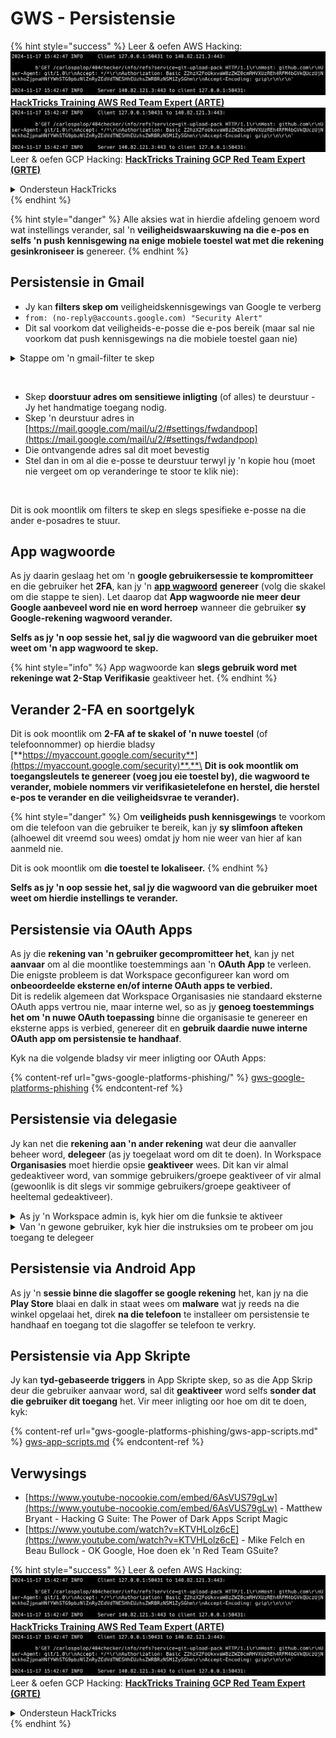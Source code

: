 # GWS - Persistensie

{% hint style="success" %}
Leer & oefen AWS Hacking:<img src="../../.gitbook/assets/image (1).png" alt="" data-size="line">[**HackTricks Training AWS Red Team Expert (ARTE)**](https://training.hacktricks.xyz/courses/arte)<img src="../../.gitbook/assets/image (1).png" alt="" data-size="line">\
Leer & oefen GCP Hacking: <img src="../../.gitbook/assets/image (2).png" alt="" data-size="line">[**HackTricks Training GCP Red Team Expert (GRTE)**<img src="../../.gitbook/assets/image (2).png" alt="" data-size="line">](https://training.hacktricks.xyz/courses/grte)

<details>

<summary>Ondersteun HackTricks</summary>

* Kyk na die [**subskripsie planne**](https://github.com/sponsors/carlospolop)!
* **Sluit aan by die** 💬 [**Discord groep**](https://discord.gg/hRep4RUj7f) of die [**telegram groep**](https://t.me/peass) of **volg** ons op **Twitter** 🐦 [**@hacktricks\_live**](https://twitter.com/hacktricks\_live)**.**
* **Deel hacking truuks deur PRs in te dien na die** [**HackTricks**](https://github.com/carlospolop/hacktricks) en [**HackTricks Cloud**](https://github.com/carlospolop/hacktricks-cloud) github repos.

</details>
{% endhint %}

{% hint style="danger" %}
Alle aksies wat in hierdie afdeling genoem word wat instellings verander, sal 'n **veiligheidswaarskuwing na die e-pos en selfs 'n push kennisgewing na enige mobiele toestel wat met die rekening gesinkroniseer is** genereer.
{% endhint %}

## **Persistensie in Gmail**

* Jy kan **filters skep om** veiligheidskennisgewings van Google te verberg
* `from: (no-reply@accounts.google.com) "Security Alert"`
* Dit sal voorkom dat veiligheids-e-posse die e-pos bereik (maar sal nie voorkom dat push kennisgewings na die mobiele toestel gaan nie)

<details>

<summary>Stappe om 'n gmail-filter te skep</summary>

(Instruksies van [**hier**](https://support.google.com/mail/answer/6579))

1. Maak [Gmail](https://mail.google.com/) oop.
2. In die soekboks aan die bokant, klik op Soekopsies wys ![photos tune](https://lh3.googleusercontent.com/cD6YR\_YvqXqNKxrWn2NAWkV6tjJtg8vfvqijKT1\_9zVCrl2sAx9jROKhLqiHo2ZDYTE=w36).
3. Voer jou soekkriteria in. As jy wil kyk of jou soek korrek gewerk het, kyk watter e-posse verskyn deur op **Soek** te klik.
4. Aan die onderkant van die soekvenster, klik op **Skep filter**.
5. Kies wat jy wil hê die filter moet doen.
6. Klik op **Skep filter**.

Kyk na jou huidige filter (om dit te verwyder) in [https://mail.google.com/mail/u/0/#settings/filters](https://mail.google.com/mail/u/0/#settings/filters)

</details>

<figure><img src="../../.gitbook/assets/image (331).png" alt=""><figcaption></figcaption></figure>

* Skep **doorstuur adres om sensitiewe inligting** (of alles) te deurstuur - Jy het handmatige toegang nodig.
* Skep 'n deurstuur adres in [https://mail.google.com/mail/u/2/#settings/fwdandpop](https://mail.google.com/mail/u/2/#settings/fwdandpop)
* Die ontvangende adres sal dit moet bevestig
* Stel dan in om al die e-posse te deurstuur terwyl jy 'n kopie hou (moet nie vergeet om op veranderinge te stoor te klik nie):

<figure><img src="../../.gitbook/assets/image (332).png" alt=""><figcaption></figcaption></figure>

Dit is ook moontlik om filters te skep en slegs spesifieke e-posse na die ander e-posadres te stuur.

## App wagwoorde

As jy daarin geslaag het om 'n **google gebruikersessie te kompromitteer** en die gebruiker het **2FA**, kan jy 'n [**app wagwoord**](https://support.google.com/accounts/answer/185833?hl=en) **genereer** (volg die skakel om die stappe te sien). Let daarop dat **App wagwoorde nie meer deur Google aanbeveel word nie en word herroep** wanneer die gebruiker **sy Google-rekening wagwoord verander.**

**Selfs as jy 'n oop sessie het, sal jy die wagwoord van die gebruiker moet weet om 'n app wagwoord te skep.**

{% hint style="info" %}
App wagwoorde kan **slegs gebruik word met rekeninge wat 2-Stap Verifikasie** geaktiveer het.
{% endhint %}

## Verander 2-FA en soortgelyk

Dit is ook moontlik om **2-FA af te skakel of 'n nuwe toestel** (of telefoonnommer) op hierdie bladsy [**https://myaccount.google.com/security**](https://myaccount.google.com/security)**.**\
**Dit is ook moontlik om toegangsleutels te genereer (voeg jou eie toestel by), die wagwoord te verander, mobiele nommers vir verifikasietelefone en herstel, die herstel e-pos te verander en die veiligheidsvrae te verander).**

{% hint style="danger" %}
Om **veiligheids push kennisgewings** te voorkom om die telefoon van die gebruiker te bereik, kan jy **sy slimfoon afteken** (alhoewel dit vreemd sou wees) omdat jy hom nie weer van hier af kan aanmeld nie.

Dit is ook moontlik om **die toestel te lokaliseer.**
{% endhint %}

**Selfs as jy 'n oop sessie het, sal jy die wagwoord van die gebruiker moet weet om hierdie instellings te verander.**

## Persistensie via OAuth Apps

As jy die **rekening van 'n gebruiker gecompromitteer het**, kan jy net **aanvaar** om al die moontlike toestemmings aan 'n **OAuth App** te verleen. Die enigste probleem is dat Workspace geconfigureer kan word om **onbeoordeelde eksterne en/of interne OAuth apps te verbied.**\
Dit is redelik algemeen dat Workspace Organisasies nie standaard eksterne OAuth apps vertrou nie, maar interne wel, so as jy **genoeg toestemmings het om 'n nuwe OAuth toepassing** binne die organisasie te genereer en eksterne apps is verbied, genereer dit en **gebruik daardie nuwe interne OAuth app om persistensie te handhaaf**.

Kyk na die volgende bladsy vir meer inligting oor OAuth Apps:

{% content-ref url="gws-google-platforms-phishing/" %}
[gws-google-platforms-phishing](gws-google-platforms-phishing/)
{% endcontent-ref %}

## Persistensie via delegasie

Jy kan net die **rekening aan 'n ander rekening** wat deur die aanvaller beheer word, **delegeer** (as jy toegelaat word om dit te doen). In Workspace **Organisasies** moet hierdie opsie **geaktiveer** wees. Dit kan vir almal gedeaktiveer word, van sommige gebruikers/groepe geaktiveer of vir almal (gewoonlik is dit slegs vir sommige gebruikers/groepe geaktiveer of heeltemal gedeaktiveer).

<details>

<summary>As jy 'n Workspace admin is, kyk hier om die funksie te aktiveer</summary>

(Inligting [gekopieer uit die dokumentasie](https://support.google.com/a/answer/7223765))

As 'n administrateur vir jou organisasie (byvoorbeeld, jou werk of skool), beheer jy of gebruikers toegang tot hul Gmail-rekening kan delegeer. Jy kan almal die opsie gee om hul rekening te delegeer. Of, net mense in sekere departemente toelaat om delegasie op te stel. Byvoorbeeld, jy kan:

* Voeg 'n administratiewe assistent as 'n gedelegeerde op jou Gmail-rekening sodat hulle e-pos namens jou kan lees en stuur.
* Voeg 'n groep, soos jou verkoopsafdeling, in Groepe as 'n gedelegeerde om almal toegang tot een Gmail-rekening te gee.

Gebruikers kan slegs toegang aan 'n ander gebruiker in dieselfde organisasie delegeer, ongeag hul domein of hul organisatoriese eenheid.

#### Delegasie beperkings & beperkings

* **Laat gebruikers toe om toegang tot hul posbus aan 'n Google-groep te verleen** opsie: Om hierdie opsie te gebruik, moet dit geaktiveer wees vir die OU van die gedelegeerde rekening en vir elke groep lid se OU. Groep lede wat aan 'n OU behoort sonder hierdie opsie geaktiveer kan nie toegang tot die gedelegeerde rekening verkry nie.
* Met tipiese gebruik kan 40 gedelegeerde gebruikers terselfdertyd toegang tot 'n Gmail-rekening verkry. Bo-gemiddelde gebruik deur een of meer gedelegeerdes kan hierdie getal verminder.
* Geoutomatiseerde prosesse wat gereeld toegang tot Gmail verkry, kan ook die aantal gedelegeerdes wat terselfdertyd toegang tot 'n rekening kan verkry, verminder. Hierdie prosesse sluit API's of blaaiers uitbreidings in wat gereeld toegang tot Gmail verkry.
* 'n Enkele Gmail-rekening ondersteun tot 1,000 unieke gedelegeerdes. 'n Groep in Groepe tel as een gedelegeerde teen die limiet.
* Delegasie verhoog nie die limiete vir 'n Gmail-rekening nie. Gmail-rekeninge met gedelegeerde gebruikers het die standaard Gmail-rekening limiete en beleide. Vir besonderhede, besoek [Gmail limiete en beleide](https://support.google.com/a/topic/28609).

#### Stap 1: Skakel Gmail delegasie aan vir jou gebruikers

**Voordat jy begin:** Om die instelling vir sekere gebruikers toe te pas, plaas hul rekeninge in 'n [organisatoriese eenheid](https://support.google.com/a/topic/1227584).

1.  [Teken in](https://admin.google.com/) op jou [Google Admin-konsol](https://support.google.com/a/answer/182076).

Teken in met 'n _administrateur rekening_, nie jou huidige rekening CarlosPolop@gmail.com nie
2. In die Admin-konsol, gaan na Menu ![](https://storage.googleapis.com/support-kms-prod/JxKYG9DqcsormHflJJ8Z8bHuyVI5YheC0lAp)![en dan](https://storage.googleapis.com/support-kms-prod/Th2Tx0uwPMOhsMPn7nRXMUo3vs6J0pto2DTn)![](https://storage.googleapis.com/support-kms-prod/ocGtUSENh4QebLpvZcmLcNRZyaTBcolMRSyl) **Apps**![en dan](https://storage.googleapis.com/support-kms-prod/Th2Tx0uwPMOhsMPn7nRXMUo3vs6J0pto2DTn)**Google Workspace**![en dan](https://storage.googleapis.com/support-kms-prod/Th2Tx0uwPMOhsMPn7nRXMUo3vs6J0pto2DTn)**Gmail**![en dan](https://storage.googleapis.com/support-kms-prod/Th2Tx0uwPMOhsMPn7nRXMUo3vs6J0pto2DTn)**Gebruiker instellings**.
3. Om die instelling vir almal toe te pas, laat die boonste organisatoriese eenheid geselekteer. Andersins, kies 'n kind [organisatoriese eenheid](https://support.google.com/a/topic/1227584).
4. Klik op **Posdelegasie**.
5. Merk die **Laat gebruikers toe om toegang tot hul posbus aan ander gebruikers in die domein te verleen** vak.
6. (Opsioneel) Om gebruikers toe te laat om te spesifiseer watter senderinligting ingesluit is in gedelegeerde boodskappe wat van hul rekening gestuur word, merk die **Laat gebruikers toe om hierdie instelling aan te pas** vak.
7. Kies 'n opsie vir die standaard senderinligting wat ingesluit is in boodskappe wat deur gedelegeerdes gestuur word:
* **Wys die rekening eienaar en die gedelegeerde wat die e-pos gestuur het**—Boodskappe sluit die e-pos adresse van die Gmail rekening eienaar en die gedelegeerde in.
* **Wys slegs die rekening eienaar**—Boodskappe sluit slegs die e-pos adres van die Gmail rekening eienaar in. Die gedelegeerde e-pos adres is nie ingesluit nie.
8. (Opsioneel) Om gebruikers toe te laat om 'n groep in Groepe as 'n gedelegeerde toe te voeg, merk die **Laat gebruikers toe om toegang tot hul posbus aan 'n Google-groep te verleen** vak.
9. Klik op **Stoor**. As jy 'n kind organisatoriese eenheid geconfigureer het, kan jy dalk **Erf** of **Oorheers** 'n ouer organisatoriese eenheid se instellings.
10. (Opsioneel) Om Gmail delegasie aan te skakel vir ander organisatoriese eenhede, herhaal stappe 3–9.

Veranderinge kan tot 24 uur neem, maar gebeur gewoonlik vinniger. [Leer meer](https://support.google.com/a/answer/7514107)

#### Stap 2: Laat gebruikers gedelegeerdes vir hul rekeninge opstel

Nadat jy delegasie aangeskakel het, gaan jou gebruikers na hul Gmail instellings om gedelegeerdes toe te ken. Gedelegeerdes kan dan boodskappe namens die gebruiker lees, stuur en ontvang.

Vir besonderhede, verwys gebruikers na [Delegeer en werk saam aan e-pos](https://support.google.com/a/users/answer/138350).

</details>

<details>

<summary>Van 'n gewone gebruiker, kyk hier die instruksies om te probeer om jou toegang te delegeer</summary>

(Inligting gekopieer [**uit die dokumentasie**](https://support.google.com/mail/answer/138350))

Jy kan tot 10 gedelegeerdes byvoeg.

As jy Gmail deur jou werk, skool of ander organisasie gebruik:

* Jy kan tot 1000 gedelegeerdes binne jou organisasie byvoeg.
* Met tipiese gebruik kan 40 gedelegeerde gebruikers terselfdertyd toegang tot 'n Gmail-rekening verkry.
* As jy geoutomatiseerde prosesse gebruik, soos API's of blaaiers uitbreidings, kan 'n paar gedelegeerdes terselfdertyd toegang tot 'n Gmail-rekening verkry.

1. Op jou rekenaar, maak [Gmail](https://mail.google.com/) oop. Jy kan nie gedelegeerdes vanuit die Gmail-app byvoeg nie.
2. In die boonste regterkant, klik op Instellings ![Instellings](https://lh3.googleusercontent.com/p3J-ZSPOLtuBBR\_ofWTFDfdgAYQgi8mR5c76ie8XQ2wjegk7-yyU5zdRVHKybQgUlQ=w36-h36) ![en dan](https://lh3.googleusercontent.com/3\_l97rr0GvhSP2XV5OoCkV2ZDTIisAOczrSdzNCBxhIKWrjXjHucxNwocghoUa39gw=w36-h36) **Sien alle instellings**.
3. Klik op die **Rekeninge en Invoer** of **Rekeninge** tab.
4. In die "Verleen toegang tot jou rekening" afdeling, klik op **Voeg 'n ander rekening by**. As jy Gmail deur jou werk of skool gebruik, mag jou organisasie e-posdelegasie beperk. As jy nie hierdie instelling sien nie, kontak jou admin.
* As jy nie Verleen toegang tot jou rekening sien nie, dan is dit beperk.
5.  Voer die e-pos adres van die persoon wat jy wil byvoeg in. As jy Gmail deur jou werk, skool of ander organisasie gebruik, en jou admin dit toelaat, kan jy die e-pos adres van 'n groep invoer. Hierdie groep moet dieselfde domein as jou organisasie hê. Eksterne lede van die groep word verbied om delegasie toegang te verkry.\
\
**Belangrik:** As die rekening wat jy delegeer 'n nuwe rekening is of die wagwoord gereset is, moet die Admin die vereiste om die wagwoord te verander wanneer jy eerste aanmeld, afskakel.

* [Leer hoe 'n Admin 'n gebruiker kan skep](https://support.google.com/a/answer/33310).
* [Leer hoe 'n Admin wagwoorde kan reset](https://support.google.com/a/answer/33319).

6\. Klik op **Volgende Stap** ![en dan](https://lh3.googleusercontent.com/QbWcYKta5vh\_4-OgUeFmK-JOB0YgLLoGh69P478nE6mKdfpWQniiBabjF7FVoCVXI0g=h36) **Stuur e-pos om toegang te verleen**.

Die persoon wat jy bygevoeg het, sal 'n e-pos ontvang wat hulle vra om te bevestig. Die uitnodiging verval na 'n week.

As jy 'n groep bygevoeg het, sal alle groepslede gedelegeerdes word sonder om te bevestig.

Let wel: Dit kan tot 24 uur neem voordat die delegasie begin om effektief te wees.

</details>

## Persistensie via Android App

As jy 'n **sessie binne die slagoffer se google rekening** het, kan jy na die **Play Store** blaai en dalk in staat wees om **malware** wat jy reeds na die winkel opgelaai het, direk **na die telefoon** te installeer om persistensie te handhaaf en toegang tot die slagoffer se telefoon te verkry.

## **Persistensie via** App Skripte

Jy kan **tyd-gebaseerde triggers** in App Skripte skep, so as die App Skrip deur die gebruiker aanvaar word, sal dit **geaktiveer** word selfs **sonder dat die gebruiker dit toegang** het. Vir meer inligting oor hoe om dit te doen, kyk:

{% content-ref url="gws-google-platforms-phishing/gws-app-scripts.md" %}
[gws-app-scripts.md](gws-google-platforms-phishing/gws-app-scripts.md)
{% endcontent-ref %}

## Verwysings

* [https://www.youtube-nocookie.com/embed/6AsVUS79gLw](https://www.youtube-nocookie.com/embed/6AsVUS79gLw) - Matthew Bryant - Hacking G Suite: The Power of Dark Apps Script Magic
* [https://www.youtube.com/watch?v=KTVHLolz6cE](https://www.youtube.com/watch?v=KTVHLolz6cE) - Mike Felch en Beau Bullock - OK Google, Hoe doen ek 'n Red Team GSuite?

{% hint style="success" %}
Leer & oefen AWS Hacking:<img src="../../.gitbook/assets/image (1).png" alt="" data-size="line">[**HackTricks Training AWS Red Team Expert (ARTE)**](https://training.hacktricks.xyz/courses/arte)<img src="../../.gitbook/assets/image (1).png" alt="" data-size="line">\
Leer & oefen GCP Hacking: <img src="../../.gitbook/assets/image (2).png" alt="" data-size="line">[**HackTricks Training GCP Red Team Expert (GRTE)**<img src="../../.gitbook/assets/image (2).png" alt="" data-size="line">](https://training.hacktricks.xyz/courses/grte)

<details>

<summary>Ondersteun HackTricks</summary>

* Kyk na die [**subskripsie planne**](https://github.com/sponsors/carlospolop)!
* **Sluit aan by die** 💬 [**Discord groep**](https://discord.gg/hRep4RUj7f) of die [**telegram groep**](https://t.me/peass) of **volg** ons op **Twitter** 🐦 [**@hacktricks\_live**](https://twitter.com/hacktricks\_live)**.**
* **Deel hacking truuks deur PRs in te dien na die** [**HackTricks**](https://github.com/carlospolop/hacktricks) en [**HackTricks Cloud**](https://github.com/carlospolop/hacktricks-cloud) github repos.

</details>
{% endhint %}
